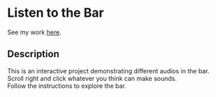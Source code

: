 # Listen to the Bar

See my work [here](https://koapushjin.github.io/creative-coding/listen-to-the-bar/).

## Description

This is an interactive project demonstrating different audios in the bar.  
Scroll right and click whatever you think can make sounds.  
Follow the instructions to explore the bar.  
